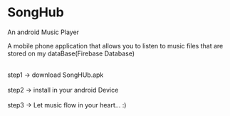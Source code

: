 # SongHub
An android Music Player

A mobile phone application that allows you to listen to music files that are stored on my dataBase(Firebase Database)

<br>step1 -> download SongHUb.apk <br/>
<br>step2 -> install in your android Device <br/>
<br>step3 -> Let music flow in your heart... :) <br/>

